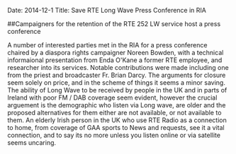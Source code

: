 Date: 2014-12-1
Title: Save RTE Long Wave Press Conference in RIA

##Campaigners for the retention of the RTE 252 LW service host a press conference

A number of interested parties met in the RIA for a press conference chaired by a diaspora rights campaigner Noreen Bowden, with a technical informaional presentation from Enda O'Kane a former RTE employee, and researcher into its services. Notable contributions were made including one from the priest and broadcaster Fr. Brian Darcy.
The arguments for closure seem solely on price, and in the scheme of things it seems a minor saving.
The ability of Long Wave to be received by people in the UK and in parts of Ireland with poor FM / DAB coverage seem evident, however the crucial arguement is the demographic who listen via Long wave, are older and the proposed alternatives for them either are not available, or not available to them. An elderly Irish person in the UK who use RTE Radio as a connection to home, from coverage of GAA sports to News and requests, see it a vital connection, and to say its no more unless you listen online or via satellite seems uncaring.


